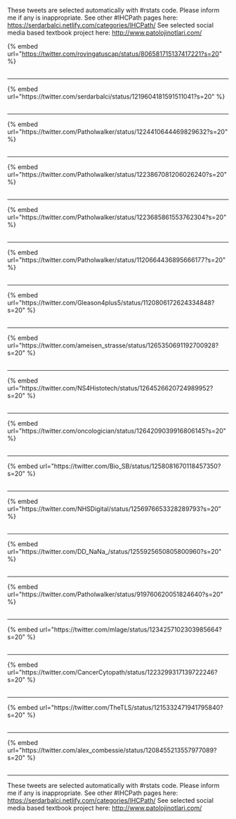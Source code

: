 

These tweets are selected automatically with #rstats code. Please inform me if any is inappropriate.
See other #IHCPath pages here: https://serdarbalci.netlify.com/categories/IHCPath/ 
See selected social media based textbook project here: http://www.patolojinotlari.com/

{% embed url="https://twitter.com/rovingatuscap/status/806581715137417221?s=20" %}<br>
<br>
<hr>
{% embed url="https://twitter.com/serdarbalci/status/1219604181591511041?s=20" %}<br>
<br>
<hr>
{% embed url="https://twitter.com/Patholwalker/status/1224410644469829632?s=20" %}<br>
<br>
<hr>
{% embed url="https://twitter.com/Patholwalker/status/1223867081206026240?s=20" %}<br>
<br>
<hr>
{% embed url="https://twitter.com/Patholwalker/status/1223685861553762304?s=20" %}<br>
<br>
<hr>
{% embed url="https://twitter.com/Patholwalker/status/1120664436895666177?s=20" %}<br>
<br>
<hr>
{% embed url="https://twitter.com/Gleason4plus5/status/1120806172624334848?s=20" %}<br>
<br>
<hr>
{% embed url="https://twitter.com/ameisen_strasse/status/1265350691192700928?s=20" %}<br>
<br>
<hr>
{% embed url="https://twitter.com/NS4Histotech/status/1264526620724989952?s=20" %}<br>
<br>
<hr>
{% embed url="https://twitter.com/oncologician/status/1264209039916806145?s=20" %}<br>
<br>
<hr>
{% embed url="https://twitter.com/Bio_SB/status/1258081670118457350?s=20" %}<br>
<br>
<hr>
{% embed url="https://twitter.com/NHSDigital/status/1256976653328289793?s=20" %}<br>
<br>
<hr>
{% embed url="https://twitter.com/DD_NaNa_/status/1255925650805800960?s=20" %}<br>
<br>
<hr>
{% embed url="https://twitter.com/Patholwalker/status/919760620051824640?s=20" %}<br>
<br>
<hr>
{% embed url="https://twitter.com/mlage/status/1234257102303985664?s=20" %}<br>
<br>
<hr>
{% embed url="https://twitter.com/CancerCytopath/status/1223299317139722246?s=20" %}<br>
<br>
<hr>
{% embed url="https://twitter.com/TheTLS/status/1215332471941795840?s=20" %}<br>
<br>
<hr>
{% embed url="https://twitter.com/alex_combessie/status/1208455213557977089?s=20" %}<br>
<br>
<hr>


These tweets are selected automatically with #rstats code. Please inform me if any is inappropriate.
See other #IHCPath pages here: https://serdarbalci.netlify.com/categories/IHCPath/ 
See selected social media based textbook project here: http://www.patolojinotlari.com/
